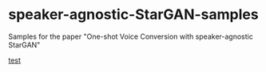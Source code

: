 # speaker-agnostic-StarGAN-samples
Samples for the paper "One-shot Voice Conversion with speaker-agnostic StarGAN"

[test](samples/s1_content.wav)
